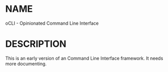 # NAME

oCLI - Opinionated Command Line Interface

# DESCRIPTION

This is an early version of an Command Line Interface framework.  It needs more documenting.
